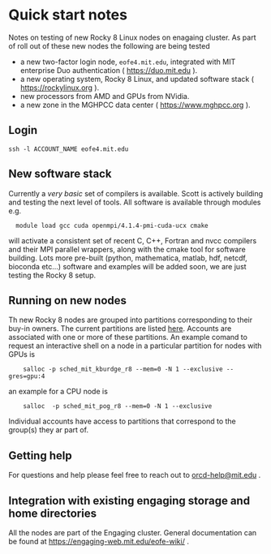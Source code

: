 # Quick start notes

Notes on testing of new Rocky 8 Linux nodes on enagaing cluster.  As part of roll out of these new nodes the following are being tested
   
 * a new two-factor login node, `eofe4.mit.edu`, integrated with MIT enterprise Duo authentication ( https://duo.mit.edu ).
 * a new operating system, Rocky 8 Linux, and updated software stack ( https://rockylinux.org ).
 * new processors from AMD and GPUs from NVidia.
 * a new zone in the MGHPCC data center ( https://www.mghpcc.org ). 


## Login

    ssh -l ACCOUNT_NAME eofe4.mit.edu

## New software stack

  Currently a _very basic_ set of compilers is available. Scott is actively building and testing the next level of tools. All software is available through modules e.g.
  
      module load gcc cuda openmpi/4.1.4-pmi-cuda-ucx cmake
      
  will activate a consistent set of recent C, C++, Fortran and nvcc compilers and their MPI parallel wrappers, along with the cmake tool for software building. Lots more pre-built (python, mathematica, matlab, hdf, netcdf, bioconda etc...) software and examples will be added soon, we are just testing the Rocky 8 setup. 
  
## Running on new nodes

Th new Rocky 8 nodes are grouped into partitions corresponding to their buy-in owners. The current partitions are listed [here](partitions.md). Accounts are associated with one or more of these partitions. An example comand to request an interactive shell on a node in a particular partition for nodes with GPUs is

        salloc -p sched_mit_kburdge_r8 --mem=0 -N 1 --exclusive --gres=gpu:4
        
        
an example for a CPU node is

        salloc  -p sched_mit_pog_r8 --mem=0 -N 1 --exclusive
        
Individual accounts have access to partitions that correspond to the group(s) they ar part of. 
    
  
## Getting help

For questions and help please feel free to reach out to orcd-help@mit.edu .
  
## Integration with existing engaging storage and home directories

All the nodes are part of the Engaging cluster. General documentation can be found at https://engaging-web.mit.edu/eofe-wiki/ . 
